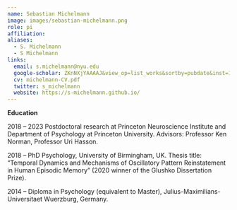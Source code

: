 ```yaml
---
name: Sebastian Michelmann
image: images/sebastian-michelmann.png
role: pi
affiliation: 
aliases:
  - S. Michelmann
  - S Michelmann
links:
  email: s.michelmann@nyu.edu
  google-scholar: ZKnNXjYAAAAJ&view_op=list_works&sortby=pubdate&inst=10749622055976013885
  cv: michelmann-CV.pdf
  twitter: s_michelmann
  website: https://s-michelmann.github.io/
---
```


**Education**

2018 – 2023 Postdoctoral research at Princeton Neuroscience Institute and Department of Psychology at Princeton University. Advisors: Professor Ken Norman, Professor Uri Hasson.

2018 – PhD Psychology, University of Birmingham, UK. Thesis title: “Temporal Dynamics and Mechanisms of Oscillatory Pattern Reinstatement in Human Episodic Memory” (2020 winner of the Glushko Dissertation Prize).

2014 – Diploma in Psychology (equivalent to Master), Julius-Maximilians-Universitaet Wuerzburg, Germany.
